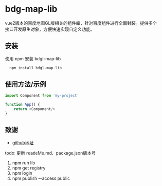 # bdg-map-lib

vue2版本的百度地图GL版相关的组件库，针对百度组件进行全面封装。提供多个接口开发原生对象，方便快速实现自定义功能。

## 安装

使用 npm 安装 bdgl-map-lib

```bash
  npm install bdgl-map-lib
```

## 使用方法/示例

```javascript
import Component from 'my-project'

function App() {
    return <Component/>
}
```

## 致谢

- [github地址](https://github.com/ProgrammerMao-001/bdgl-map-lib)



todo: 更新 readeMe.md、package.json版本号
1. npm run lib
2. npm get registry
3. npm login
4. npm publish --access public
